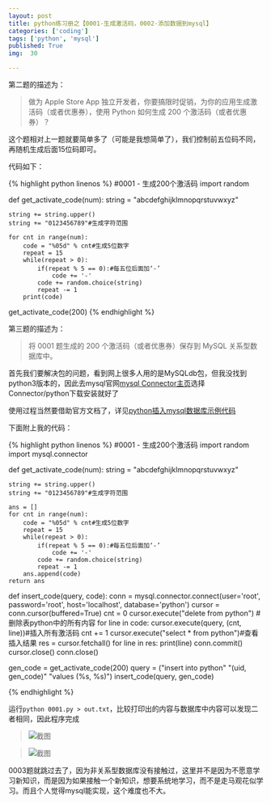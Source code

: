 ```yaml
---
layout: post
title: python练习册之【0001-生成激活码，0002-添加数据到mysql】
categories: ['coding']
tags: ['python', 'mysql']
published: True
img:  30

---
```


第二题的描述为：
> 做为 Apple Store App 独立开发者，你要搞限时促销，为你的应用生成激活码（或者优惠券），使用 Python 如何生成 200 个激活码（或者优惠券）？


这个题相对上一题就要简单多了（可能是我想简单了），我们控制前五位码不同，再随机生成后面15位码即可。

代码如下：

{% highlight python linenos %}
#0001 - 生成200个激活码
import random

def get_activate_code(num):
    string = "abcdefghijklmnopqrstuvwxyz"

    string += string.upper()
    string += "0123456789"#生成字符范围

    for cnt in range(num):
        code = "%05d" % cnt#生成5位数字
        repeat = 15
        while(repeat > 0):
            if(repeat % 5 == 0):#每五位后面加‘-’
                code += '-'
            code += random.choice(string)
            repeat -= 1
        print(code)

get_activate_code(200)
{% endhighlight %}

第三题的描述为：

> 将 0001 题生成的 200 个激活码（或者优惠券）保存到 MySQL 关系型数据库中。

首先我们要解决包的问题，看到网上很多人用的是MySQLdb包，但我没找到python3版本的，因此去mysql官网[mysql Connector主页](http://dev.mysql.com/doc/index-connectors.html)选择Connector/python下载安装就好了

使用过程当然要借助官方文档了，详见[python插入mysql数据库示例代码](http://dev.mysql.com/doc/connector-python/en/connector-python-example-cursor-transaction.html)

下面附上我的代码：

{% highlight python linenos %}
#0001 - 生成200个激活码
import random
import mysql.connector

def get_activate_code(num):
    string = "abcdefghijklmnopqrstuvwxyz"

    string += string.upper()
    string += "0123456789"#生成字符范围

    ans = []
    for cnt in range(num):
        code = "%05d" % cnt#生成5位数字
        repeat = 15
        while(repeat > 0):
            if(repeat % 5 == 0):#每五位后面加‘-’
                code += '-'
            code += random.choice(string)
            repeat -= 1
        ans.append(code)
    return ans

def insert_code(query, code):
    conn = mysql.connector.connect(user='root', password='root', host='localhost', database='python')
    cursor = conn.cursor(buffered=True)
    cnt = 0
    cursor.execute("delete from python") #删除表python中的所有内容
    for line in code:
        cursor.execute(query, (cnt, line))#插入所有激活码
        cnt += 1
    cursor.execute("select * from python")#查看插入结果
    res = cursor.fetchall()
    for line in res:
        print(line)
    conn.commit()
    cursor.close()
    conn.close()

gen_code = get_activate_code(200)
query = ("insert into python"
        "(uid, gen_code)"
        "values (%s, %s)")
insert_code(query, gen_code)

{% endhighlight %}


运行`python 0001.py > out.txt`，比较打印出的内容与数据库中内容可以发现二者相同，因此程序完成


> ![截图](http://7xlnl2.com1.z0.glb.clouddn.com/post30-截图1.png)

> ![截图](http://7xlnl2.com1.z0.glb.clouddn.com/post30-截图2.png)

0003题就跳过去了，因为非关系型数据库没有接触过，这里并不是因为不愿意学习新知识，而是因为如果接触一个新知识，想要系统地学习，而不是走马观花似学习。而且个人觉得mysql能实现，这个难度也不大。